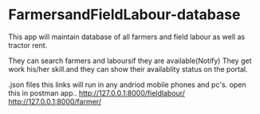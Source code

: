 # FarmersandFieldLabour-database
This app will maintain database of all farmers and field labour as well as tractor rent.

They can search farmers and laboursif they are available(Notify)
They get work his/her skill.and they can show their availablity status on the portal.



.json files
this links will run in any andriod mobile phones and pc's.
open this in postman app..
http://127.0.0.1:8000/fieldlabour/
http://127.0.0.1:8000/farmer/
